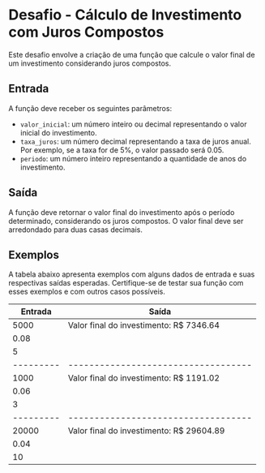 # Desafio - Cálculo de Investimento com Juros Compostos

Este desafio envolve a criação de uma função que calcule o valor final de um investimento considerando juros compostos.

## Entrada

A função deve receber os seguintes parâmetros:

- `valor_inicial`: um número inteiro ou decimal representando o valor inicial do investimento.
- `taxa_juros`: um número decimal representando a taxa de juros anual. Por exemplo, se a taxa for de 5%, o valor passado será 0.05.
- `periodo`: um número inteiro representando a quantidade de anos do investimento.

## Saída

A função deve retornar o valor final do investimento após o período determinado, considerando os juros compostos. O valor final deve ser arredondado para duas casas decimais.

## Exemplos

A tabela abaixo apresenta exemplos com alguns dados de entrada e suas respectivas saídas esperadas. Certifique-se de testar sua função com esses exemplos e com outros casos possíveis.

| Entrada   | Saída                                    |
| --------- | ---------------------------------------- |
| 5000      | Valor final do investimento: R$ 7346.64  |
| 0.08      |                                          |
| 5         |                                          |
| --------- | -----------------------------------      |
| 1000      | Valor final do investimento: R$ 1191.02  |
| 0.06      |                                          |
| 3         |                                          |
| --------- | -----------------------------------      |
| 20000     | Valor final do investimento: R$ 29604.89 |
| 0.04      |                                          |
| 10        |                                          |
